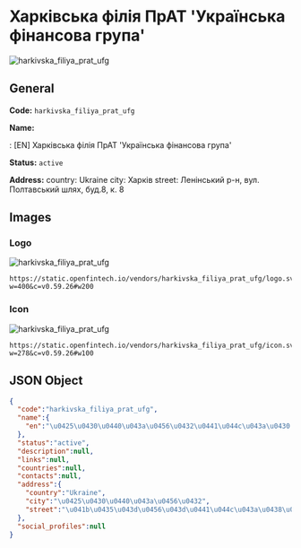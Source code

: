 
# Харківська філія ПрАТ 'Українська фінансова група' 
![harkivska_filiya_prat_ufg](https://static.openfintech.io/vendors/harkivska_filiya_prat_ufg/logo.svg?w=400&c=v0.59.26#w200)  

## General 
 
**Code:** `harkivska_filiya_prat_ufg` 
 
**Name:** 
 
:	[EN] Харківська філія ПрАТ 'Українська фінансова група' 
 
**Status:** `active` 
 
**Address:** 
country: Ukraine 
city: Харків 
street: Ленінський р-н, вул. Полтавський шлях, буд.8, к. 8 

## Images 

### Logo 
 
![harkivska_filiya_prat_ufg](https://static.openfintech.io/vendors/harkivska_filiya_prat_ufg/logo.svg?w=400&c=v0.59.26#w200)  

```
https://static.openfintech.io/vendors/harkivska_filiya_prat_ufg/logo.svg?w=400&c=v0.59.26#w200
```  

### Icon 
 
![harkivska_filiya_prat_ufg](https://static.openfintech.io/vendors/harkivska_filiya_prat_ufg/icon.svg?w=278&c=v0.59.26#w100)  

```
https://static.openfintech.io/vendors/harkivska_filiya_prat_ufg/icon.svg?w=278&c=v0.59.26#w100
```  

## JSON Object 

```json
{
  "code":"harkivska_filiya_prat_ufg",
  "name":{
    "en":"\u0425\u0430\u0440\u043a\u0456\u0432\u0441\u044c\u043a\u0430 \u0444\u0456\u043b\u0456\u044f \u041f\u0440\u0410\u0422 '\u0423\u043a\u0440\u0430\u0457\u043d\u0441\u044c\u043a\u0430 \u0444\u0456\u043d\u0430\u043d\u0441\u043e\u0432\u0430 \u0433\u0440\u0443\u043f\u0430'"
  },
  "status":"active",
  "description":null,
  "links":null,
  "countries":null,
  "contacts":null,
  "address":{
    "country":"Ukraine",
    "city":"\u0425\u0430\u0440\u043a\u0456\u0432",
    "street":"\u041b\u0435\u043d\u0456\u043d\u0441\u044c\u043a\u0438\u0439 \u0440-\u043d, \u0432\u0443\u043b. \u041f\u043e\u043b\u0442\u0430\u0432\u0441\u044c\u043a\u0438\u0439 \u0448\u043b\u044f\u0445, \u0431\u0443\u0434.8, \u043a. 8"
  },
  "social_profiles":null
}
```  
